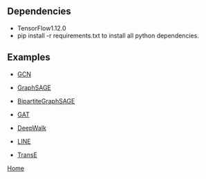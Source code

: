 ## Dependencies

- TensorFlow1.12.0
- pip install -r requirements.txt to install all python dependencies.

## Examples

* [GCN](gcn.md)

* [GraphSAGE](graphsage.md)

* [BipartiteGraphSAGE](bi_graphsage.md)

* [GAT](gat.md)

* [DeepWalk](deepwalk.md)

* [LINE](line.md)

* [TransE](transe.md)

[Home](../README.md)
